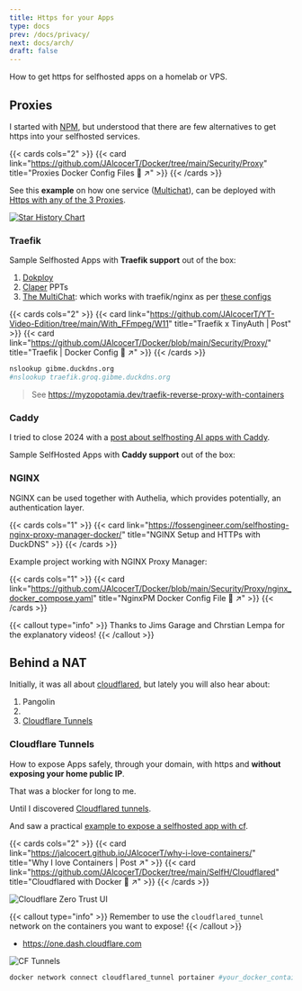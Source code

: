 ```yaml
---
title: Https for your Apps
type: docs
prev: /docs/privacy/
next: docs/arch/
draft: false
---
```


How to get https for selfhosted apps on a homelab or VPS.

## Proxies

I started with [NPM](#nginx), but understood that there are few alternatives to get https into your selfhosted services.

{{< cards cols="2" >}}
  {{< card link="https://github.com/JAlcocerT/Docker/tree/main/Security/Proxy" title="Proxies Docker Config Files 🐋 ↗" >}}
{{< /cards >}}

See this **example** on how one service ([Multichat](https://github.com/JAlcocerT/Streamlit-MultiChat)), can be deployed with [Https with any of the 3 Proxies](https://github.com/JAlcocerT/Docker/tree/main/AI_Gen/Project_MultiChat).


[![Star History Chart](https://api.star-history.com/svg?repos=NginxProxyManager/nginx-proxy-manager,traefik/traefik,caddyserver/caddy&type=Date)](https://star-history.com/#NginxProxyManager/nginx-proxy-manager&traefik/traefik&caddyserver/caddy&Date)


### Traefik

Sample Selfhosted Apps with **Traefik support** out of the box:

1. [Dokploy](https://jalcocert.github.io/JAlcocerT/selfhosted-paas/#dokploy)
2. [Claper](https://jalcocert.github.io/JAlcocerT/creating-presentations-with-ai/#selfhosting-cool-ppt-software) PPTs
3. [The MultiChat](https://jalcocert.github.io/JAlcocerT/selfhosting-python-ai-apps-caddy/#https-options-for-the-multichat-project): which works with traefik/nginx as per [these configs](https://github.com/JAlcocerT/Docker/tree/main/AI_Gen/Project_MultiChat)

{{< cards cols="2" >}}
  {{< card link="https://github.com/JAlcocerT/YT-Video-Edition/tree/main/With_FFmpeg/W11" title="Traefik x TinyAuth | Post" >}}
  {{< card link="https://github.com/JAlcocerT/Docker/blob/main/Security/Proxy/" title="Traefik | Docker Config 🐋 ↗" >}}
{{< /cards >}}

```sh
nslookup gibme.duckdns.org
#nslookup traefik.groq.gibme.duckdns.org
```

> See https://myzopotamia.dev/traefik-reverse-proxy-with-containers

### Caddy

I tried to close 2024 with a [post about selfhosting AI apps with Caddy](https://jalcocert.github.io/JAlcocerT/selfhosting-python-ai-apps-caddy/#how-to-setup-caddy).

Sample SelfHosted Apps with **Caddy support** out of the box:

### NGINX

NGINX can be used together with Authelia, which provides potentially, an authentication layer.

{{< cards cols="1" >}}
  {{< card link="https://fossengineer.com/selfhosting-nginx-proxy-manager-docker/" title="NGINX Setup and HTTPs with DuckDNS" >}}
{{< /cards >}}

Example project working with NGINX Proxy Manager:

{{< cards cols="1" >}}
  {{< card link="https://github.com/JAlcocerT/Docker/blob/main/Security/Proxy/nginx_docker_compose.yaml" title="NginxPM Docker Config File 🐋 ↗" >}}
{{< /cards >}}


{{< callout type="info" >}}
Thanks to Jims Garage and Chrstian Lempa for the explanatory videos!
{{< /callout >}}

## Behind a NAT 

Initially, it was all about [cloudflared](#cloudflare-tunnels), but lately you will also hear about:

1. Pangolin
2. 
3. [Cloudflare Tunnels](#cloudflare-tunnels)

### Cloudflare Tunnels

How to expose Apps safely, through your domain, with https and **without exposing your home public IP**.

That was a blocker for long to me.

Until I discovered [Cloudflared tunnels](https://fossengineer.com/selfhosting-cloudflared-tunnel-docker/).

And saw a practical [example to expose a selfhosted app with cf](https://fossengineer.com/selfhosting-timelite-with-docker/).

{{< cards cols="2" >}}
  {{< card link="https://jalcocert.github.io/JAlcocerT/why-i-love-containers/" title="Why I love Containers | Post ↗" >}}
  {{< card link="https://github.com/JAlcocerT/Docker/tree/main/SelfH/Cloudflared" title="Cloudflared with Docker 🐋 ↗" >}}
{{< /cards >}}

![Cloudflare Zero Trust UI](/blog_img/selfh/CF-Cloudflared.png)

{{< callout type="info" >}}
Remember to use the `cloudflared_tunnel` network on the containers you want to expose!
{{< /callout >}}

* https://one.dash.cloudflare.com

![CF Tunnels](/blog_img/web/Cloudflare/cf-tunnel.png)

```sh
docker network connect cloudflared_tunnel portainer #your_docker_container_to_expose  #network (tunnel) - service
```
